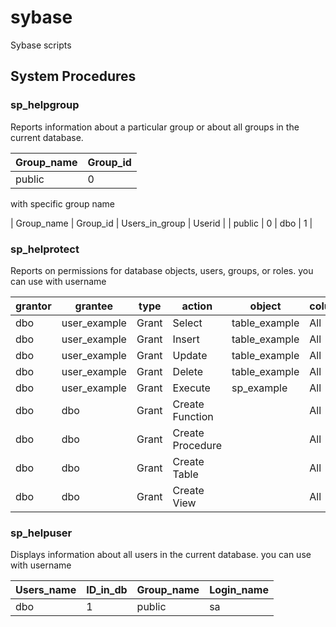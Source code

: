# sybase
Sybase scripts

## System Procedures

### sp_helpgroup
Reports information about a particular group or about all groups in the current database.

| Group_name | Group_id |
|------------|----------|
| public     | 0        |

with specific group name

| Group_name | Group_id | Users_in_group | Userid |
| public     | 0        | dbo            | 1      |

### sp_helprotect
Reports on permissions for database objects, users, groups, or roles. you can use with username

| grantor | grantee      | type  | action           | object        | column | predicate | grantable |
|---------|--------------|-------|------------------|---------------|--------|-----------|-----------|
| dbo     | user_example | Grant | Select           | table_example | All    | NULL      | FALSE     |
| dbo     | user_example | Grant | Insert           | table_example | All    | NULL      | FALSE     |
| dbo     | user_example | Grant | Update           | table_example | All    | NULL      | FALSE     |
| dbo     | user_example | Grant | Delete           | table_example | All    | NULL      | FALSE     |
| dbo     | user_example | Grant | Execute          | sp_example    | All    | NULL      | FALSE     |
| dbo     | dbo          | Grant | Create Function  |               | All    | NULL      | FALSE     |
| dbo     | dbo          | Grant | Create Procedure |               | All    | NULL      | FALSE     |
| dbo     | dbo          | Grant | Create Table     |               | All    | NULL      | FALSE     |
| dbo     | dbo          | Grant | Create View      |               | All    | NULL      | FALSE     |

### sp_helpuser
Displays information about all users in the current database. you can use with username

| Users_name | ID_in_db | Group_name | Login_name |
|------------|----------|------------|------------|
| dbo        | 1        | public     | sa         |
